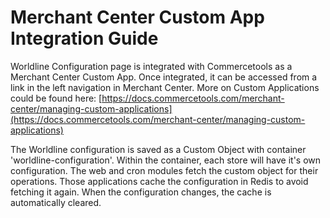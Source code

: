 # Merchant Center Custom App Integration Guide

Worldline Configuration page is integrated with Commercetools as a Merchant Center Custom App. Once integrated, it can be accessed from a link in the left navigation in Merchant Center. More on Custom Applications could be found here: [https://docs.commercetools.com/merchant-center/managing-custom-applications](https://docs.commercetools.com/merchant-center/managing-custom-applications)

The Worldline configuration is saved as a Custom Object with container 'worldline-configuration'. Within the container, each store will have it's own configuration. The web and cron modules fetch the custom object for their operations. Those applications cache the configuration in Redis to avoid fetching it again. When the configuration changes, the cache is automatically cleared.